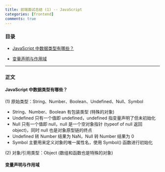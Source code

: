 ```yaml
---
title: 前端面试总结 (1) -- JavaScript
categories: [frontend]
comments: true
---
```


### 目录

- [JavaScript 中数据类型有哪些？](#JavaScript中数据类型有哪些？)

- [变量声明与作用域](#变量声明与作用域)

---

### 正文

#### JavaScript 中数据类型有哪些？

(1) 原始类型：String、Number、Boolean、Undefined、Null、Symbol

- String、Number、Boolean 有包装类型 (特殊的对象)
- Undefined 只有一个值即 undefined，undefined 指变量声明了但未初始化
- Null 只有一个值即 null，null 是一个空对象指针 (typeof of null 返回 object)，同时 null 也是对象原型链的终点
- Undefined 转 Number 结果为 NaN，Null 转 Number 结果为 0
- Symbol 主要用来定义对象的唯一属性名，使用 Symbol() 函数进行初始化

(2) 对象/引用类型：Object (数组和函数也是特殊的对象)

#### 变量声明与作用域
